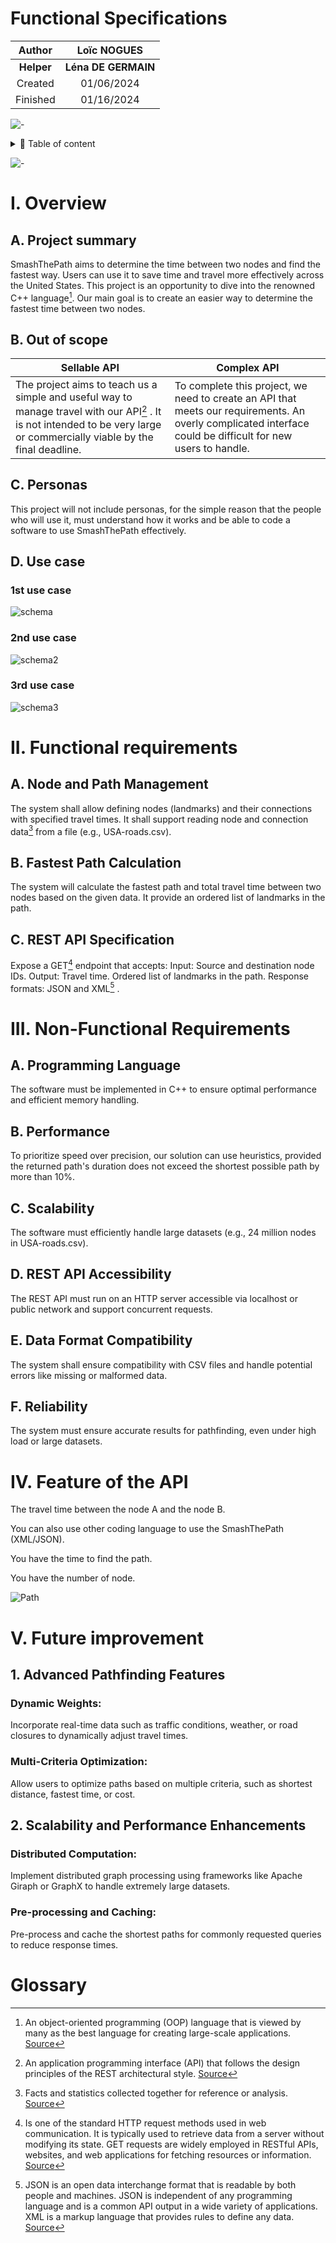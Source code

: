 # Functional Specifications

|Author|Loïc NOGUES|
|:-:|:-:|
|**Helper**|**Léna DE GERMAIN**|
|Created|01/06/2024|
|Finished|01/16/2024|

![-](https://raw.githubusercontent.com/andreasbm/readme/master/assets/lines/rainbow.png)

<details>
<summary>📖 Table of content</summary>

- [Functional Specifications](#functional-specifications)
- [I. Overview](#i-overview)
  - [A. Project summary](#a-project-summary)
  - [B. Out of scope](#b-out-of-scope)
  - [C. Personas](#c-personas)
  - [D. Use case](#d-use-case)
    - [1st use case](#1st-use-case)
    - [2nd use case](#2nd-use-case)
    - [3rd use case](#3rd-use-case)
- [II. Functional requirements](#ii-functional-requirements)
  - [A. Node and Path Management](#a-node-and-path-management)
  - [B. Fastest Path Calculation](#b-fastest-path-calculation)
  - [C. REST API Specification](#c-rest-api-specification)
- [III. Non-Functional Requirements](#iii-non-functional-requirements)
  - [A. Programming Language](#a-programming-language)
  - [B. Performance](#b-performance)
  - [C. Scalability](#c-scalability)
  - [D. REST API Accessibility](#d-rest-api-accessibility)
  - [E. Data Format Compatibility](#e-data-format-compatibility)
  - [F. Reliability](#f-reliability)
- [IV. Feature of the API](#iv-feature-of-the-api)
- [V. Future improvement](#v-future-improvement)
  - [1. Advanced Pathfinding Features](#1-advanced-pathfinding-features)
    - [Dynamic Weights:](#dynamic-weights)
    - [Multi-Criteria Optimization:](#multi-criteria-optimization)
  - [2. Scalability and Performance Enhancements](#2-scalability-and-performance-enhancements)
    - [Distributed Computation:](#distributed-computation)
    - [Pre-processing and Caching:](#pre-processing-and-caching)
- [Glossary](#glossary)

</details>

![-](https://raw.githubusercontent.com/andreasbm/readme/master/assets/lines/rainbow.png)

# I. Overview

## A. Project summary

SmashThePath aims to determine the time between two nodes and find the fastest way. Users can use it to save time and travel more effectively across the United States. This project is an opportunity to dive into the renowned C++ language[^cpp]. Our main goal is to create an easier way to determine the fastest time between two nodes.

## B. Out of scope

|Sellable API|Complex API|
|-|-|
|The project aims to teach us a simple and useful way to manage travel with our API[^restapi] . It is not intended to be very large or commercially viable by the final deadline. |To complete this project, we need to create an API that meets our requirements. An overly complicated interface could be difficult for new users to handle.

## C. Personas

This project will not include personas, for the simple reason that the people who will use it, must understand how it works and be able to code a software to use SmashThePath effectively.

## D. Use case

### 1st use case

![schema](images/schema1.png)

### 2nd use case

![schema2](images/schema2.png)

### 3rd use case

![schema3](images/schema3.png)

# II. Functional requirements

## A. Node and Path Management

The system shall allow defining nodes (landmarks) and their connections with specified travel times.
It shall support reading node and connection data[^data] from a file (e.g., USA-roads.csv).

## B. Fastest Path Calculation

The system will calculate the fastest path and total travel time between two nodes based on the given data.
It provide an ordered list of landmarks in the path.

## C. REST API Specification

Expose a GET[^get] endpoint that accepts:
Input: Source and destination node IDs.
Output:
Travel time.
Ordered list of landmarks in the path.
Response formats: JSON and XML[^jsonxml] .

# III. Non-Functional Requirements

## A. Programming Language

The software must be implemented in C++ to ensure optimal performance and efficient memory handling.

## B. Performance

To prioritize speed over precision, our solution can use heuristics, provided the returned path's duration does not exceed the shortest possible path by more than 10%.

## C. Scalability

The software must efficiently handle large datasets (e.g., 24 million nodes in USA-roads.csv).

## D. REST API Accessibility

The REST API must run on an HTTP server accessible via  localhost or public network and support concurrent requests.

## E. Data Format Compatibility

The system shall ensure compatibility with CSV files and handle potential errors like missing or malformed data.

## F. Reliability

The system must ensure accurate results for pathfinding, even under high load or large datasets.

# IV. Feature of the API

The travel time between the node A and the node B.

You can also use other coding language to use the SmashThePath (XML/JSON).

You have the time to find the path.

You have the number of node.

![Path](images/responseJSON.png)

# V. Future improvement

## 1. Advanced Pathfinding Features

### Dynamic Weights:

Incorporate real-time data such as traffic conditions, weather, or road closures to dynamically adjust travel times.

### Multi-Criteria Optimization:

Allow users to optimize paths based on multiple criteria, such as shortest distance, fastest time, or cost.

## 2. Scalability and Performance Enhancements

### Distributed Computation:

Implement distributed graph processing using frameworks like Apache Giraph or GraphX to handle extremely large datasets.

### Pre-processing and Caching:

Pre-process and cache the shortest paths for commonly requested queries to reduce response times.

# Glossary

[^data]: Facts and statistics collected together for reference or analysis. [Source](https://dictionary.cambridge.org/dictionary/english/data)

[^restapi]: An application programming interface (API) that follows the design principles of the REST architectural style. [Source](https://www.redhat.com/en/topics/api/what-is-a-rest-api)

[^cpp]: An object-oriented programming (OOP) language that is viewed by many as the best language for creating large-scale applications. [Source](https://en.wikipedia.org/wiki/C%2B%2B)

[^jsonxml]: JSON is an open data interchange format that is readable by both people and machines. JSON is independent of any programming language and is a common API output in a wide variety of applications. XML is a markup language that provides rules to define any data. [Source](https://en.wikipedia.org/wiki/JSON)

[^get]: Is one of the standard HTTP request methods used in web communication. It is typically used to retrieve data from a server without modifying its state. GET requests are widely employed in RESTful APIs, websites, and web applications for fetching resources or information. [Source](https://en.wikipedia.org/wiki/HTTP)
